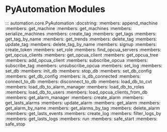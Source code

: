 # PyAutomation Modules

::: automation.core.PyAutomation
    :docstring:
    :members: append_machine
    :members: get_machine
    :members: get_machines
    :members: serialize_machines
    :members: create_tag
    :members: get_tags
    :members: get_tag_by_name
    :members: get_trends
    :members: delete_tag
    :members: update_tag
    :members: delete_tag_by_name
    :members: signup
    :members: create_token
    :members: set_role
    :members: find_opcua_servers
    :members: get_opcua_clients
    :members: get_opcua_client
    :members: get_opcua_tree
    :members: add_opcua_client
    :members: subscribe_opcua
    :members: subscribe_tag
    :members: unsubscribe_opcua
    :members: set_log
    :members: set_db
    :members: init_db
    :members: stop_db
    :members: set_db_config
    :members: get_db_config
    :members: is_db_connected
    :members: connect_to_db
    :members: disconnect_to_db
    :members: load_db_to_cvt
    :members: load_db_to_alarm_manager
    :members: load_db_to_roles
    :members: load_db_to_users
    :members: load_opcua_clients_from_db
    :members: get_alarm_manager
    :members: create_alarm
    :members: get_lasts_alarms
    :members: update_alarm
    :members: get_alarm
    :members: get_alarm_by_name
    :members: get_alarms_by_tag
    :members: delete_alarm
    :members: get_lasts_events
    :members: create_log
    :members: filter_logs_by
    :members: get_lasts_logs
    :members: run
    :members: safe_start
    :members: safe_stop


    

    
    

    




